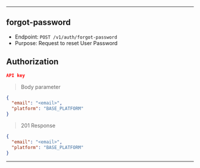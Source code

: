 
----------------------------------------------------------------------------------
## forgot-password
* Endpoint: `POST /v1/auth/forgot-password`
* Purpose: Request to reset User Password

## Authorization
```json
API key
```

> Body parameter

```json
{
  "email": "<email>",
  "platform": "BASE_PLATFORM"
}
```
> 201 Response

```json
{
  "email": "<email>",
  "platform": "BASE_PLATFORM"
}
```
----------------------------------------------------------------------------------